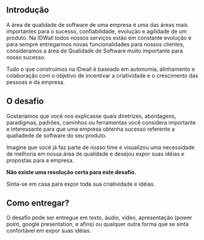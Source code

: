 ## Introdução
A área de qualidade de software de uma empresa é uma das áreas mais importantes para o sucesso, confiabilidade, evolução e agilidade de um produto. Na IDWall todos nossos serviços estão em constante evolução e para sempre entregarmos novas funcionalidades para nossos clientes, consideramos a área de Qualidade de Software muito importante para nosso sucesso.

Tudo o que construímos na IDwall é baseado em autonomia, alinhamento e colaboração com o objetivo de incentivar a criatividade e o crescimento das pessoas e da empresa.

## O desafio
Gostaríamos que você nos explicasse quais diretrizes, abordagens, paradigmas, padrões, caminhos ou ferramentas você considera importante e interessante para que uma empresa obtenha sucesso referente a qualiadede de software do seu produto.

Imagine que você já faz parte de nosso time e visualizou uma necessidade de melhoria em nossa área de qualidade e desejou expor suas idéias e propostas para a empresa.

**Não existe uma resolução certa para este desafio.**

Sinta-se em casa para expor toda sua criatividade e idéias.

## Como entregar?
O desafio pode ser entregue em texto, áudio, vídeo, apresentação (power point, google presentation, e afins) ou qualquer outra forma que se sinta confortável em expor suas idéias.
